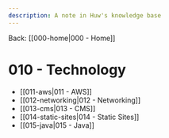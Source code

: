 ```yaml
---
description: A note in Huw's knowledge base
---
```


Back: [[000-home|000 - Home]]

# 010 - Technology

- [[011-aws|011 - AWS]]
- [[012-networking|012 - Networking]]
- [[013-cms|013 - CMS]]
- [[014-static-sites|014 - Static Sites]]
- [[015-java|015 - Java]]
